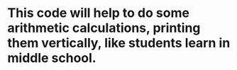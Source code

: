 # This code will help to do some arithmetic calculations, printing them vertically, like students learn in middle school.
